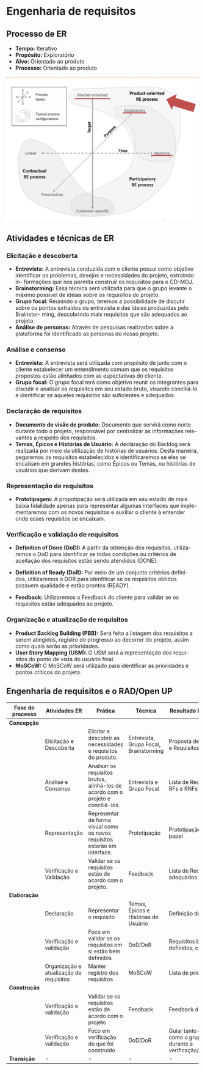 # Engenharia de requisitos

## Processo de ER

- **Tempo:** Iterativo
- **Propósito:** Exploratório
- **Alvo:** Orientado ao produto
- **Processo:** Orientado ao produto

![Faceta processo](../assets/faceta.png)

## Atividades e técnicas de ER

### Elicitação e descoberta

- **Entrevista:** A entrevista conduzida com o cliente possui como objetivo identificar os problemas, desejos e necessidades do projeto, extraindo in- formações que nos permita construir os requisitos para o CD-MOJ.
- **Brainstorming:** Essa técnica será utilizada para que o grupo levante o máximo possível de ideias sobre os requisitos do projeto.
- **Grupo focal:** Reunindo o grupo, teremos a possibilidade de discutir sobre os pontos extraídos da entrevista e das ideias produzidas pelo Brainstor- ming, descobrindo mais requisitos que são adequados ao projeto.
- **Análise de personas:** Através de pesquisas realizadas sobre a plataforma foi identificado as personas do nosso projeto.

### Análise e consenso

- **Entrevista:** A entrevista será utilizada com propósito de junto com o cliente estabelecer um entendimento comum que os requisitos propostos estão alinhados com as espectativas do cliente.
- **Grupo focal:** O grupo focal terá como objetivo reunir os integrantes para discutir e analisar os requisitos em seu estado bruto, visando conciliá-lo e identificar se aqueles requisitos são suficientes e adequados.

### Declaração de requisitos

- **Documento de visão de produto:** Documento que servirá como norte durante todo o projeto, responsável por centralizar as informações rele- vantes a respeito dos requisitos.
- **Temas, Épicos e Histórias de Usuário:** A declaração do Backlog será realizada por meio da utilização de histórias de usuários. Desta maneira, pegaremos os requisitos estabelecidos e identificaremos se eles se encaixam em grandes histórias, como Épicos ou Temas, ou histórias de usuários que derivam destes. 

### Representação de requisitos

- **Prototipagem:** A propotipação será utilizada em seu estado de mais baixa fidalidade apenas para representar algumas interfaces que imple- mentaremos com os novos requisitos e auxiliar o cliente à entender onde esses requisitos se encaixam.

### Verificação e validação de requisitos

- **Definition of Done (DoD):** A partir da obtenção dos requisitos, utiliza- remos o DoD para identificar se todas condições ou critérios de aceitação dos requisitos estão sendo atendidos (DONE).

- **Definition of Ready (DoR):** Por meio de um conjunto critérios defini- dos, utilizaremos o DOR para idenfiticar se os requisitos obtidos possuem qualidade e estão prontos (READY).
- **Feedback:** Utilizaremos o Feedback do cliente para validar se os requisitos estão adequados ao projeto.

### Organização e atualização de requisitos

- **Product Backlog Building (PBB):** Será feito a listagem dos requisitos a serem atingidos, registro do progresso ao decorrer do projeto, assim como quais serão as prioridades.
- **User Story Mapping (USM):** O USM será a representação dos requi-
  sitos do ponto de vista do usuário final.
- **MoSCoW:** O MoSCoW será utilizado para identificar as prioridades e
  pontos críticos do projeto.

## Engenharia de requisitos e o RAD/Open UP

| Fase do processo | Atividades ER                           | Prática                                                                           | Técnica                                | Resultado Esperado                                                 |
| ---------------- | --------------------------------------- | --------------------------------------------------------------------------------- | -------------------------------------- | ------------------------------------------------------------------ |
| **Concepção**    |                                         |                                                                                   |                                        |                                                                    |
|                  | Elicitação e Descoberta                 | Elicitar e descobrir as necessidades e requisitos do produto.                     | Entrevista, Grupo Focal, Brainstorming | Proposta de Solução e Requisitos Brutos                            |
|                  | Análise e Consenso                      | Analisar os requisitos brutos, alinhá-los de acordo com o projeto e conciliá-los. | Entrevista e Grupo Focal               | Lista de Requisitos RFs e RNFs                                     |
|                  | Representação                           | Representar de forma visual como os novos requisitos estarão em interface.        | Prototipação                           | Prototipação em papel                                              |
|                  | Verificação e Validação                 | Validar se os requisitos estão de acordo com o projeto.                           | Feedback                               | Lista de Requisitos adequados                                      |
| **Elaboração**   |                                         |                                                                                   |                                        |                                                                    |
|                  | Declaração                              | Representar o requisito                                                           | Temas, Épicos e Histórias de Usuário                                | Definição das US                                         |
|                  | Verificação e validação                 | Foco em validar se os requisitos em si estão bem definidos                        | DoD/DoR                                | Requisitos bem definidos, checklist                                |
|                  | Organização e atualização de requisitos | Manter registro dos requisitos                                                    | MoSCoW                                 | Lista de prioridades                                               |
| **Construção**   |                                         |                                                                                   |                                        |                                                                    |
|                  | Verificação e validação                 | Validar se os requisitos estão de acordo com o projeto                            | Feedback                               | Feedback do cliente                                                |
|                  | Verificação e validação                 | Foco em verificação do que foi construído                                         | DoD/DoR                                | Guiar tanto o cliente como o grupo durante a verificação/validação |
| **Transição**    | -                                       | -                                                                                 | -                                      | -                                                                  |
